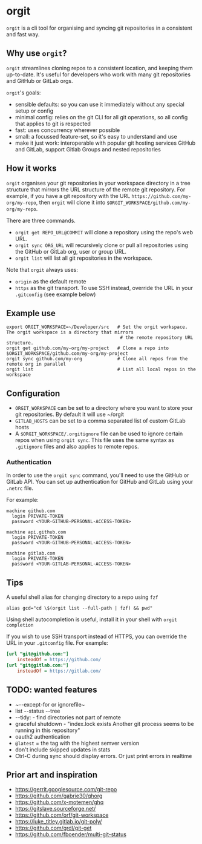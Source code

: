 # orgit

`orgit` is a cli tool for organising and syncing git repositories in a consistent and fast way.


## Why use `orgit`?

`orgit` streamlines cloning repos to a consistent location, and keeping them up-to-date. It's useful for developers who work with many git repositories and GitHub or GitLab orgs.

`orgit`'s goals:
  * sensible defaults: so you can use it immediately without any special setup or config
  * minimal config: relies on the git CLI for all git operations, so all config that applies to git is respected
  * fast: uses concurrency wherever possible
  * small: a focussed feature-set, so it's easy to understand and use
  * make it just work: interoperable with popular git hosting services GitHub and GitLab, support Gitlab Groups and nested repositories


## How it works

`orgit` organises your git repositories in your workspace directory in a tree structure that mirrors the URL structure of the remote git repository. For example, if you have a git repository with the URL `https://github.com/my-org/my-repo`, then `orgit` will clone it into `$ORGIT_WORKSPACE/github.com/my-org/my-repo`.

There are three commands.
- `orgit get REPO_URL@COMMIT` will clone a repository using the repo's web URL.
- `orgit sync ORG_URL` will recursively clone or pull all repositories using the GitHub or GitLab org, user or group URL.
- `orgit list` will list all git repositories in the workspace.

Note that `orgit` always uses:
 - `origin` as the default remote
 - `https` as the git transport. To use SSH instead, override the URL in your `.gitconfig` (see example below)


## Example use

```shell
export ORGIT_WORKSPACE=~/Developer/src   # Set the orgit workspace. The orgit workspace is a directory that mirrors
                                          # the remote repository URL structure.
orgit get github.com/my-org/my-project   # Clone a repo into $ORGIT_WORKSPACE/github.com/my-org/my-project
orgit sync github.com/my-org             # Clone all repos from the remote org in parallel
orgit list                               # List all local repos in the workspace
```


## Configuration

- `ORGIT_WORKSPACE` can be set to a directory where you want to store your git repositories. By default it will use ~/orgit
- `GITLAB_HOSTS` can be set to a comma separated list of custom GitLab hosts
- A `$ORGIT_WORKSPACE/.orgitignore` file can be used to ignore certain repos when using `orgit sync`. This file uses the same syntax as `.gitignore` files and also applies to remote repos.

### Authentication

In order to use the `orgit sync` command, you'll need to use the GitHub or GitLab API. You can set up authentication for GitHub and GitLab using your `.netrc` file.

For example:
```
machine github.com
  login PRIVATE-TOKEN
  password <YOUR-GITHUB-PERSONAL-ACCESS-TOKEN>

machine api.github.com
  login PRIVATE-TOKEN
  password <YOUR-GITHUB-PERSONAL-ACCESS-TOKEN>

machine gitlab.com
  login PRIVATE-TOKEN
  password <YOUR-GITLAB-PERSONAL-ACCESS-TOKEN>
```


## Tips

A useful shell alias for changing directory to a repo using `fzf`
```shell
alias gcd="cd \$(orgit list --full-path | fzf) && pwd"
```

Using shell autocompletion is useful, install it in your shell with `orgit completion`

If you wish to use SSH transport instead of HTTPS, you can override the URL in your `.gitconfig` file. For example:
```ini
[url "git@github.com:"]
	insteadOf = https://github.com/
[url "git@gitlab.com:"]
	insteadOf = https://gitlab.com/
```


## TODO: wanted features
 - ~--except-for or ignorefile~
 - list --status --tree
 - --tidy: - find directories not part of remote
 - graceful shutdown - "index.lock exists Another git process seems to be running in this repository"
 - oauth2 authentication
 - `@latest` = the tag with the highest semver version
 - don't include skipped updates in stats
 - Ctrl-C during sync should display errors. Or just print errors in realtime


## Prior art and inspiration
 - https://gerrit.googlesource.com/git-repo
 - https://github.com/gabrie30/ghorg
 - https://github.com/x-motemen/ghq
 - https://gitslave.sourceforge.net/
 - https://github.com/orf/git-workspace
 - https://luke_titley.gitlab.io/git-poly/
 - https://github.com/grdl/git-get
 - https://github.com/fboender/multi-git-status
